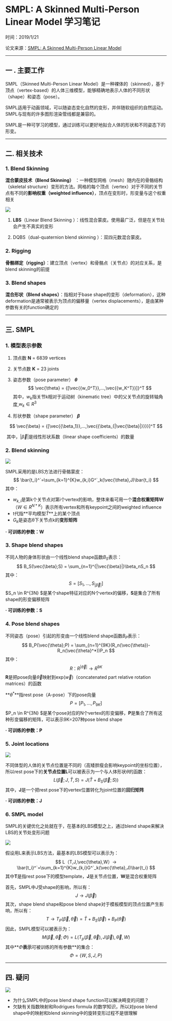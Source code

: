 # SMPL: A Skinned Multi-Person Linear Model 学习笔记

时间：2019/1/21

论文来源：[SMPL: A Skinned Multi-Person Linear Model](https://www.researchgate.net/publication/287815055_SMPL_a_skinned_multi-person_linear_model)

------

## 一 . 主要工作

SMPL（Skinned Multi-Person Linear Model）是一种裸体的（skinned），基于顶点（vertex-based）的人体三维模型，能够精确地表示人体的不同形状（shape）和姿态（pose）。

SMPL适用于动画领域，可以随姿态变化自然的变形，并伴随软组织的自然运动。SMPL与现有的许多图形渲染管线都是兼容的。

SMPL是一种可学习的模型，通过训练可以更好地拟合人体的形状和不同姿态下的形变。

------

## 二. 相关技术

### 1. Blend Skinning

**混合蒙皮技术（Blend Skinning）** ：一种模型网格（mesh）随内在的骨骼结构（skeletal structure）变形的方法。网格的每个顶点（vertex）对于不同的关节点有不同的**影响权重（weighted influence）**，顶点在变形时，形变量与这个权重相关

![](assets/3-1.png)

1. **LBS**（Linear Blend Skinning ）：线性混合蒙皮。使用最广泛，但是在关节处会产生不真实的变形

2. DQBS（dual-quaternion blend skinning ）：双四元数混合蒙皮。

   



### 2. Rigging

**骨骼绑定（rigging）**：建立顶点（vertex）和骨骼点（关节点）的对应关系，是blend skinning的前提



### 3. Blend shapes

**混合形状（Blend shapes）**：指相对于base shape的变形（deformation），这种deformation是通常被表示为顶点的偏移量（vertex displacements），是由某种参数有关的function确定的

------

## 三.  SMPL

### 1. 模型表示参数

1. 顶点数 **N** = 6839 vertices

2. 关节点数 **K** = 23 joints

3. 姿态参数（pose parameter） **$\theta$**
   $$
   \vec{\theta} = {[\vec{{w_0^T}},...,\vec{{w_K^T}}]}^T
   $$
   其中，$w_k$指关节k相对于运动树（kinematic tree）中的父关节点的旋转轴角度,$w_k \in R^3$

4. 形状参数（shape parameter） **$\beta$**

$$
\vec{\beta} = {[\vec{{\beta_1}},...,\vec{{\beta_{|\vec{\beta}|}}}}]^T
$$

​	其中，$|\vec{\beta}|$是线性形状系数（linear shape coefficients）的数量

### 2. Blend skinning

![](assets/3-4.png)

SMPL采用的是LBS方法进行骨骼蒙皮：
$$
\bar{t_i}^`=\sum_{k=1}^{K}w_{k,i}G^`_k(\vec{\theta},J)\bar{t_i}
$$
其中：

- $w_{k,i}$是第k个关节点对第i个vertex的影响，整体来看可用一个**混合权重矩阵W**（$W \in R^{N*K}$）表示所有vertex和所有keypoint之间的weighted influence
- t代指**平均模型$\bar{T}$**上的某个顶点
- $G_k$是姿态θ下关节点k的**变形矩阵**

**· 可训练的参数：W**

### 3. Shape blend shapes

不同人物的身体形状由一个线性blend shape函数$B_S$表示：
$$
B_S(\vec{\beta};S) = \sum_{n=1}^{|\vec{\beta}|}\beta_nS_n
$$
其中：
$$
S = [S_1,...,S_{|\vec{\beta}|}]
$$
$S_n \in R^{3N} $是某个shape特征对应的N个vertex的偏移，**S**是集合了所有shape的形变偏移矩阵

**· 可训练的参数：S**

### 4. Pose blend shapes

不同姿态（pose）引起的形变由一个线性blend shape函数$B_P$表示：
$$
B_P(\vec{\theta};P) = \sum_{n=1}^{9K}(R_n(\vec{\theta})-R_n(\vec{\theta}^*))P_n
$$
其中：
$$
R：R^{|\vec{\theta}|}→R^{9K}
$$
**R**是把pose向量$\vec{\theta}$映射到exp($\vec{w}$)（concatenated part relative rotation matrices）的函数

**$θ^*$**指rest pose（A-pose）下的pose向量
$$
P = [P_1,...,P_{9K}]
$$
$P_n \in R^{3N} $是某个pose对应的N个vertex的形变偏移，**P**是集合了所有这种形变偏移的矩阵，可以表示9K=207种pose blend shape

**· 可训练的参数：P**

### 5. Joint locations

![](assets/3-3.png)

不同体型的人体的关节点位置是不同的（高矮胖瘦会影响keypoint的坐标位置），所以rest pose下的**关节点位置L**可以被表示为一个与人体形状$\theta$的函数：
$$
L(\vec{\beta};J,\bar{T},S) = J(\bar{T}+B_S(\vec{\beta};S))
$$
其中，**J**是一个把rest pose下的vertex位置转化为joint位置的**回归矩阵**

**· 可训练的参数：J**

### 6. SMPL model

SMPL的关键优化之处就在于，在基本的LBS模型之上，通过blend shape来解决LBS的关节处变形问题

![](assets/3-2.png)

假设用L来表示LBS方法，最基本的LBS模型可以表示为：
$$
L（T,J,\vec{\theta},W）→  \bar{t_i}^`=\sum_{k=1}^{K}w_{k,i}G^`_k(\vec{\theta},J)\bar{t_i}
$$
其中**T**是指rest pose下的模型template，**J**是关节点位置，**W**是混合权重矩阵

首先，SMPL中J受shape的影响，所以有：
$$
J → J(\vec{\beta})
$$
其次，shape blend shape和pose blend shape对于模板模型的顶点位置产生影响，所以有：
$$
T→T_P(\vec{\beta},\vec{\theta})=\bar{T}+B_S(\vec{\beta})+B_P(\vec{\theta})
$$
因此，SMPL模型可以被表示为：
$$
M(\vec{\beta},\vec{\theta};\Phi)=L(T_p(\vec{\beta},\vec{\theta}),J(\vec{\beta}),\vec{\theta},W)
$$
其中**$\Phi$**表示**可被训练的所有参数**的集合：
$$
\Phi=\{ W,S,J,P\}
$$

------

## 四. 疑问

![](assets/3-5.png)

- 为什么SMPL中的pose blend shape function可以解决畸变的问题？
- 欠缺有关指数映射和Rodrigues formula 的数学知识，所以对pose blend shape中的映射和blend skinning中的旋转变形过程不是很理解